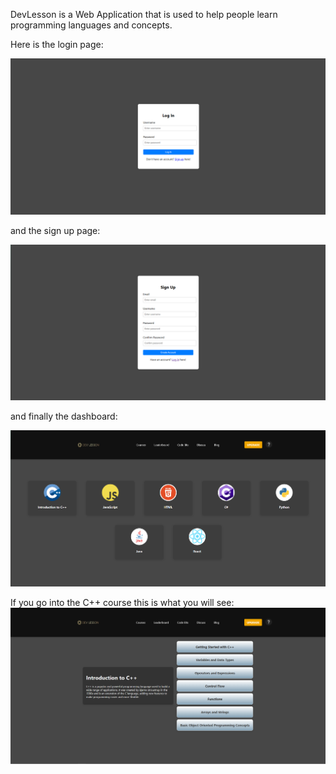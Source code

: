 DevLesson is a Web Application that is used to help people learn programming languages and concepts.

Here is the login page:

![Alt Text](./images/Login.png)

and the sign up page:

![Alt Text](./images/Signup.png)

and finally the dashboard:

![Alt Text](./images/Dashboard.png)

If you go into the C++ course this is what you will see:
![Alt Text](./images/Chapters.png)
